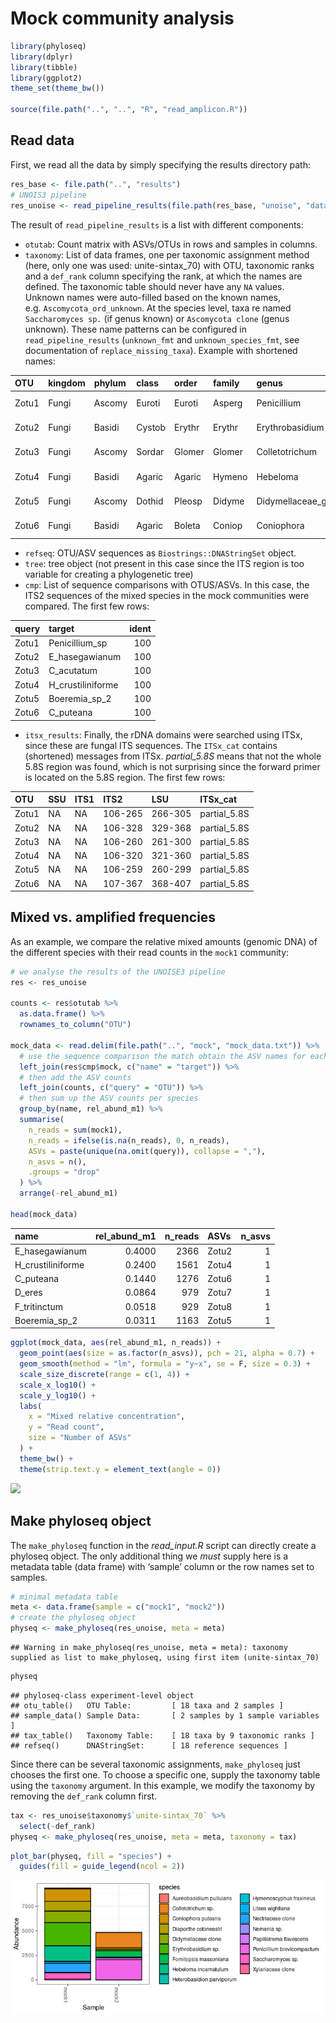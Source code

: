
# Mock community analysis

``` r
library(phyloseq)
library(dplyr)
library(tibble)
library(ggplot2)
theme_set(theme_bw())

source(file.path("..", "..", "R", "read_amplicon.R"))
```

## Read data

First, we read all the data by simply specifying the results directory
path:

``` r
res_base <- file.path("..", "results")
# UNOIS3 pipeline
res_unoise <- read_pipeline_results(file.path(res_base, "unoise", "data"))
```

The result of `read_pipeline_results` is a list with different
components:

- `otutab`: Count matrix with ASVs/OTUs in rows and samples in columns.
- `taxonomy`: List of data frames, one per taxonomic assignment method
  (here, only one was used: unite-sintax_70) with OTU, taxonomic ranks
  and a `def_rank` column specifying the rank, at which the names are
  defined. The taxonomic table should never have any `NA` values.
  Unknown names were auto-filled based on the known names,
  e.g. `Ascomycota_ord_unknown`. At the species level, taxa re named
  `Saccharomyces sp.` (if genus known) or `Ascomycota clone` (genus
  unknown). These name patterns can be configured in
  `read_pipeline_results` (`unknown_fmt` and `unknown_species_fmt`, see
  documentation of `replace_missing_taxa`). Example with shortened
  names:
  <div class="kable-table">

| OTU   | kingdom | phylum | class  | order  | family | genus           | species                    | def_rank |
|:------|:--------|:-------|:-------|:-------|:-------|:----------------|:---------------------------|:---------|
| Zotu1 | Fungi   | Ascomy | Euroti | Euroti | Asperg | Penicillium     | Penicillium brevicompactum | species  |
| Zotu2 | Fungi   | Basidi | Cystob | Erythr | Erythr | Erythrobasidium | Erythrobasidium sp.        | genus    |
| Zotu3 | Fungi   | Ascomy | Sordar | Glomer | Glomer | Colletotrichum  | Colletotrichum sp.         | genus    |
| Zotu4 | Fungi   | Basidi | Agaric | Agaric | Hymeno | Hebeloma        | Hebeloma incarnatulum      | species  |
| Zotu5 | Fungi   | Ascomy | Dothid | Pleosp | Didyme | Didymellaceae_g | Didymellaceae clone        | family   |
| Zotu6 | Fungi   | Basidi | Agaric | Boleta | Coniop | Coniophora      | Coniophora puteana         | species  |

</div>

- `refseq`: OTU/ASV sequences as `Biostrings::DNAStringSet` object.
- `tree`: tree object (not present in this case since the ITS region is
  too variable for creating a phylogenetic tree)
- `cmp`: List of sequence comparisons with OTUS/ASVs. In this case, the
  ITS2 sequences of the mixed species in the mock communities were
  compared. The first few rows:
  <div class="kable-table">

| query | target            | ident |
|:------|:------------------|------:|
| Zotu1 | Penicillium_sp    |   100 |
| Zotu2 | E_hasegawianum    |   100 |
| Zotu3 | C_acutatum        |   100 |
| Zotu4 | H_crustiliniforme |   100 |
| Zotu5 | Boeremia_sp_2     |   100 |
| Zotu6 | C_puteana         |   100 |

</div>

- `itsx_results`: Finally, the rDNA domains were searched using ITSx,
  since these are fungal ITS sequences. The `ITSx_cat` contains
  (shortened) messages from ITSx. *partial_5.8S* means that not the
  whole 5.8S region was found, which is not surprising since the forward
  primer is located on the 5.8S region. The first few rows:
  <div class="kable-table">

| OTU   | SSU | ITS1 | ITS2    | LSU     | ITSx_cat     |
|:------|:----|:-----|:--------|:--------|:-------------|
| Zotu1 | NA  | NA   | 106-265 | 266-305 | partial_5.8S |
| Zotu2 | NA  | NA   | 106-328 | 329-368 | partial_5.8S |
| Zotu3 | NA  | NA   | 106-260 | 261-300 | partial_5.8S |
| Zotu4 | NA  | NA   | 106-320 | 321-360 | partial_5.8S |
| Zotu5 | NA  | NA   | 106-259 | 260-299 | partial_5.8S |
| Zotu6 | NA  | NA   | 107-367 | 368-407 | partial_5.8S |

</div>

## Mixed vs. amplified frequencies

As an example, we compare the relative mixed amounts (genomic DNA) of
the different species with their read counts in the `mock1` community:

``` r
# we analyse the results of the UNOISE3 pipeline
res <- res_unoise

counts <- res$otutab %>%
  as.data.frame() %>%
  rownames_to_column("OTU")

mock_data <- read.delim(file.path("..", "mock", "mock_data.txt")) %>%
  # use the sequence comparison the match obtain the ASV names for each species
  left_join(res$cmp$mock, c("name" = "target")) %>%
  # then add the ASV counts
  left_join(counts, c("query" = "OTU")) %>%
  # then sum up the ASV counts per species
  group_by(name, rel_abund_m1) %>%
  summarise(
    n_reads = sum(mock1),
    n_reads = ifelse(is.na(n_reads), 0, n_reads),
    ASVs = paste(unique(na.omit(query)), collapse = ","),
    n_asvs = n(),
    .groups = "drop"
  ) %>%
  arrange(-rel_abund_m1)

head(mock_data)
```

<div class="kable-table">

| name              | rel_abund_m1 | n_reads | ASVs  | n_asvs |
|:------------------|-------------:|--------:|:------|-------:|
| E_hasegawianum    |       0.4000 |    2366 | Zotu2 |      1 |
| H_crustiliniforme |       0.2400 |    1561 | Zotu4 |      1 |
| C_puteana         |       0.1440 |    1276 | Zotu6 |      1 |
| D_eres            |       0.0864 |     979 | Zotu7 |      1 |
| F_tritinctum      |       0.0518 |     929 | Zotu8 |      1 |
| Boeremia_sp_2     |       0.0311 |    1163 | Zotu5 |      1 |

</div>

``` r
ggplot(mock_data, aes(rel_abund_m1, n_reads)) +
  geom_point(aes(size = as.factor(n_asvs)), pch = 21, alpha = 0.7) +
  geom_smooth(method = "lm", formula = "y~x", se = F, size = 0.3) +
  scale_size_discrete(range = c(1, 4)) +
  scale_x_log10() +
  scale_y_log10() +
  labs(
    x = "Mixed relative concentration",
    y = "Read count",
    size = "Number of ASVs"
  ) +
  theme_bw() +
  theme(strip.text.y = element_text(angle = 0))
```

![](example_files/figure-gfm/unnamed-chunk-6-1.png)<!-- -->

## Make phyloseq object

The `make_phyloseq` function in the *read_input.R* script can directly
create a phyloseq object. The only additional thing we *must* supply
here is a metadata table (data frame) with ‘sample’ column or the row
names set to samples.

``` r
# minimal metadata table
meta <- data.frame(sample = c("mock1", "mock2"))
# create the phyloseq object
physeq <- make_phyloseq(res_unoise, meta = meta)
```

    ## Warning in make_phyloseq(res_unoise, meta = meta): taxonomy supplied as list to make_phyloseq, using first item (unite-sintax_70)

``` r
physeq
```

    ## phyloseq-class experiment-level object
    ## otu_table()   OTU Table:         [ 18 taxa and 2 samples ]
    ## sample_data() Sample Data:       [ 2 samples by 1 sample variables ]
    ## tax_table()   Taxonomy Table:    [ 18 taxa by 9 taxonomic ranks ]
    ## refseq()      DNAStringSet:      [ 18 reference sequences ]

Since there can be several taxonomic assignments, `make_phyloseq` just
chooses the first one. To choose a specific one, supply the taxonomy
table using the `taxonomy` argument. In this example, we modify the
taxonomy by removing the `def_rank` column first.

``` r
tax <- res_unoise$taxonomy$`unite-sintax_70` %>%
  select(-def_rank)
physeq <- make_phyloseq(res_unoise, meta = meta, taxonomy = tax)
```

``` r
plot_bar(physeq, fill = "species") +
  guides(fill = guide_legend(ncol = 2))
```

![](example_files/figure-gfm/unnamed-chunk-9-1.png)<!-- -->
